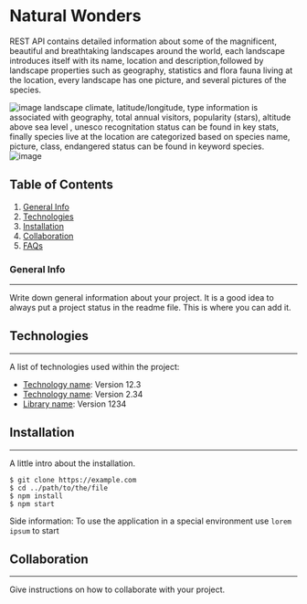 # Natural Wonders
REST API contains detailed information about some of the magnificent, beautiful and breathtaking landscapes around the world, each landscape introduces itself with its name, location and description,followed by landscape properties such as geography, statistics and flora fauna living at the location, every landscape has one picture, and several pictures of the species. 

![image](https://github.com/vinaynv3/Natural-Wonders/blob/master/src/static/naturalwonders.jpg)
landscape climate, latitude/longitude, type information is associated with geography, total annual visitors, popularity (stars), altitude above sea level , unesco recognitation status can be found in key stats, finally species live at the location are categorized based on  species name, picture, class, endangered status can be found in keyword species.
![image](https://github.com/vinaynv3/Natural-Wonders/blob/master/src/static/species.jpg)

## Table of Contents
1. [General Info](#overview)
2. [Technologies](#technologies)
3. [Installation](#installation)
4. [Collaboration](#instructions)
5. [FAQs](#faqs)
### General Info
***
Write down general information about your project. It is a good idea to always put a project status in the readme file. This is where you can add it. 

## Technologies
***
A list of technologies used within the project:
* [Technology name](https://example.com): Version 12.3 
* [Technology name](https://example.com): Version 2.34
* [Library name](https://example.com): Version 1234
## Installation
***
A little intro about the installation. 
```
$ git clone https://example.com
$ cd ../path/to/the/file
$ npm install
$ npm start
```
Side information: To use the application in a special environment use ```lorem ipsum``` to start
## Collaboration
***
Give instructions on how to collaborate with your project.
